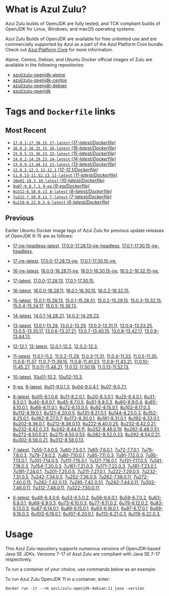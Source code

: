 What is Azul Zulu?
======================================

Azul Zulu builds of OpenJDK are fully tested, and TCK compliant builds of OpenJDK for Linux, Windows, and macOS operating systems.

Azul Zulu Builds of OpenJDK are available for free unlimited use and are commercially supported by Azul as a part of the Azul Platform Core bundle.
Check out [Azul Platform Core][3] for more information.

Alpine, Centos, Debian, and Ubuntu Docker official images of Zulu are available in the following repositories:

  * [azul/zulu-openjdk-alpine][4]
  * [azul/zulu-openjdk-centos][5]
  * [azul/zulu-openjdk-debian][6]
  * [azul/zulu-openjdk][7]

Tags and `Dockerfile` links
===========================

Most Recent
-----------

  * [`17.0.1-17.30.15`, `17-latest` (*17-latest/Dockerfile)*][10]
  * [`16.0.2-16.32.15`, `16-latest` (*16-latest/Dockerfile)*][19]
  * [`15.0.5-15.36.13`, `15-latest` (*15-latest/Dockerfile)*][27]
  * [`14.0.2-14.29.23`, `14-latest` (*14-latest/Dockerfile)*][34]
  * [`13.0.9-13.44.13`, `13-latest` (*13-latest/Dockerfile)*][37]
  * [`12.0.2-12.3`, `12-12.1` (*12-12.1/Dockerfile)*][47]
  * [`11.0.13-11.52.13`, `11-latest` (*11-latest/Dockerfile)*][51]
  * [`10u02-10.3`, `10-latest` (*10-latest/Dockerfile)*][65]
  * [`9u07-9.0.7.1`, `9-ea` (*9-ea/Dockerfile)*][68]
  * [`8u312-8.58.0.13`, `8-latest` (*8-latest/Dockerfile)*][73]
  * [`7u322-7.50.0.11`, `7-latest` (*7-latest/Dockerfile)*][111]
  * [`6u119-6.22.0.3`, `6-latest` (*6-latest/Dockerfile)*][146]

Previous
--------

Earlier Ubuntu Docker image tags of Azul Zulu for previous update releases of OpenJDK 6-15 are as follows:

  * [17-jre-headless-latest][16],
  [17.0.0-17.28.13-jre-headless][17],
  [17.0.1-17.30.15-jre-headless][18],
  
  * [17-jre-latest][11],
  [17.0.0-17.28.13-jre][14],
  [17.0.1-17.30.15-jre][15],
  
  * [16-jre-latest][20],
  [16.0.0-16.28.11-jre][24],
  [16.0.1-16.30.15-jre][25],
  [16.0.2-16.32.15-jre][26],
  
  * [17-latest][10],
  [17.0.0-17.28.13][12],
  [17.0.1-17.30.15][13],
  
  * [16-latest][19],
  [16.0.0-16.28.11][21],
  [16.0.1-16.30.15][22],
  [16.0.2-16.32.15][23],
  
  * [15-latest][27],
  [15.0.1-15.28.13][28],
  [15.0.1-15.28.51][29],
  [15.0.2-15.29.15][30],
  [15.0.3-15.32.15][31],
  [15.0.4-15.34.17][32],
  [15.0.5-15.36.13][33],
  
  * [14-latest][34],
  [14.0.1-14.28.21][35],
  [14.0.2-14.29.23][36],
  
  * [13-latest][37],
  [13.0.1-13.28][38],
  [13.0.2-13.29][39],
  [13.0.3-13.31.11][40],
  [13.0.4-13.33.25][41],
  [13.0.5-13.35.17][42],
  [13.0.6-13.37.21][43],
  [13.0.7-13.40.15][44],
  [13.0.8-13.42.17][45],
  [13.0.9-13.44.13][46],
  
  * [12-12.1][47],
  [12-latest][48],
  [12.0.1-12.2][49],
  [12.0.2-12.3][50],
  
  * [11-latest][51],
  [11.0.1-11.2][52],
  [11.0.2-11.29][53],
  [11.0.3-11.31][54],
  [11.0.4-11.33][55],
  [11.0.5-11.35][56],
  [11.0.6-11.37][57],
  [11.0.7-11.39.15][58],
  [11.0.8-11.41.23][59],
  [11.0.9-11.43.21][60],
  [11.0.10-11.45.27][61],
  [11.0.11-11.48.21][62],
  [11.0.12-11.50.19][63],
  [11.0.13-11.52.13][64],
  
  * [10-latest][65],
  [10u01-10.2][66],
  [10u02-10.3][67],
  
  * [9-ea][68],
  [9-latest][69],
  [9u01-9.0.1.3][70],
  [9u04-9.0.4.1][71],
  [9u07-9.0.7.1][72],
  
  * [8-latest][73],
  [8u05-8.1.0.6][74],
  [8u11-8.2.0.1][75],
  [8u20-8.3.0.1][76],
  [8u25-8.4.0.1][77],
  [8u31-8.5.0.1][78],
  [8u40-8.6.0.1][79],
  [8u45-8.7.0.5][80],
  [8u51-8.8.0.3][81],
  [8u60-8.9.0.4][82],
  [8u65-8.10.0.1][83],
  [8u66-8.11.0.1][84],
  [8u72-8.13.0.5][85],
  [8u92-8.15.0.1][86],
  [8u102-8.17.0.3][87],
  [8u112-8.19.0.1][88],
  [8u121-8.20.0.5][89],
  [8u131-8.21.0.1][90],
  [8u144-8.23.0.3][91],
  [8u152-8.25.0.1][92],
  [8u162-8.27.0.7][93],
  [8u172-8.30.0.1][94],
  [8u181-8.31.0.1][95],
  [8u192-8.33.0.1][96],
  [8u202-8.36.0.1][97],
  [8u212-8.38.0.13][98],
  [8u222-8.40.0.25][99],
  [8u232-8.42.0.21][100],
  [8u232-8.42.0.23][101],
  [8u242-8.44.0.11][102],
  [8u252-8.46.0.19][103],
  [8u262-8.48.0.51][104],
  [8u272-8.50.0.21][105],
  [8u275-8.50.0.53][106],
  [8u282-8.52.0.23][107],
  [8u292-8.54.0.21][108],
  [8u302-8.56.0.21][109],
  [8u312-8.58.0.13][110],
  
  * [7-latest][111],
  [7u55-7.4.0.5][112],
  [7u60-7.5.0.1][113],
  [7u65-7.6.0.1][114],
  [7u72-7.7.0.1][115],
  [7u76-7.8.0.3][116],
  [7u79-7.9.0.2][117],
  [7u80-7.10.0.1][118],
  [7u85-7.11.0.3][119],
  [7u91-7.12.0.3][120],
  [7u95-7.13.0.1][121],
  [7u101-7.14.0.5][122],
  [7u111-7.15.0.1][123],
  [7u121-7.16.0.1][124],
  [7u131-7.17.0.5][125],
  [7u141-7.18.0.3][126],
  [7u154-7.20.0.3][127],
  [7u161-7.21.0.3][128],
  [7u171-7.22.0.3][129],
  [7u181-7.23.0.1][130],
  [7u191-7.24.0.1][131],
  [7u201-7.25.0.5][132],
  [7u211-7.27.0.1][133],
  [7u222-7.29.0.5][134],
  [7u232-7.31.0.5][135],
  [7u242-7.34.0.5][136],
  [7u252-7.36.0.5][137],
  [7u262-7.38.0.11][138],
  [7u272-7.40.0.15][139],
  [7u282-7.42.0.13][140],
  [7u285-7.42.0.51][141],
  [7u292-7.44.0.11][142],
  [7u302-7.46.0.11][143],
  [7u312-7.48.0.11][144],
  [7u322-7.50.0.11][145],
  
  * [6-latest][146],
  [6u49-6.4.0.6][147],
  [6u53-6.5.0.2][148],
  [6u56-6.6.0.1][149],
  [6u59-6.7.0.2][150],
  [6u63-6.8.0.1][151],
  [6u69-6.9.0.3][152],
  [6u73-6.10.0.3][153],
  [6u77-6.11.0.2][154],
  [6u79-6.12.0.2][155],
  [6u83-6.13.0.3][156],
  [6u87-6.14.0.1][157],
  [6u89-6.15.0.1][158],
  [6u93-6.16.0.1][159],
  [6u97-6.17.0.1][160],
  [6u99-6.18.0.3][161],
  [6u103-6.19.0.1][162],
  [6u107-6.20.0.1][163],
  [6u113-6.21.0.3][164],
  [6u119-6.22.0.3][165],
  

Usage
=====

This Azul Zulu repository supports numerous versions of OpenJDK-based Java SE JDKs. Versions 7-17 of Azul Zulu are compliant with Java SE 7-17 respectively.

To run a container of your choice, use commands below as an example.

To run Azul Zulu OpenJDK 11 in a container, enter:

    docker run -it --rm azul/zulu-openjdk-debian:11 java -version

  [1]: https://www.azul.com/files/ZuluDocker60.gif
  [2]: https://www.azul.com/
  [3]: https://www.azul.com/products/core/
  [4]: https://hub.docker.com/r/azul/zulu-openjdk-alpine
  [5]: https://hub.docker.com/r/azul/zulu-openjdk-centos
  [6]: https://hub.docker.com/r/azul/zulu-openjdk-debian
  [7]: https://hub.docker.com/r/azul/zulu-openjdk


  [16]: https://github.com/zulu-openjdk/zulu-openjdk/blob/master/debian/17-jre-headless-latest/Dockerfile
  [17]: https://github.com/zulu-openjdk/zulu-openjdk/blob/master/debian/17.0.0-17.28.13-jre-headless/Dockerfile
  [18]: https://github.com/zulu-openjdk/zulu-openjdk/blob/master/debian/17.0.1-17.30.15-jre-headless/Dockerfile
  
  [11]: https://github.com/zulu-openjdk/zulu-openjdk/blob/master/debian/17-jre-latest/Dockerfile
  [14]: https://github.com/zulu-openjdk/zulu-openjdk/blob/master/debian/17.0.0-17.28.13-jre/Dockerfile
  [15]: https://github.com/zulu-openjdk/zulu-openjdk/blob/master/debian/17.0.1-17.30.15-jre/Dockerfile
  
  [20]: https://github.com/zulu-openjdk/zulu-openjdk/blob/master/debian/16-jre-latest/Dockerfile
  [24]: https://github.com/zulu-openjdk/zulu-openjdk/blob/master/debian/16.0.0-16.28.11-jre/Dockerfile
  [25]: https://github.com/zulu-openjdk/zulu-openjdk/blob/master/debian/16.0.1-16.30.15-jre/Dockerfile
  [26]: https://github.com/zulu-openjdk/zulu-openjdk/blob/master/debian/16.0.2-16.32.15-jre/Dockerfile
  
  [10]: https://github.com/zulu-openjdk/zulu-openjdk/blob/master/debian/17-latest/Dockerfile
  [12]: https://github.com/zulu-openjdk/zulu-openjdk/blob/master/debian/17.0.0-17.28.13/Dockerfile
  [13]: https://github.com/zulu-openjdk/zulu-openjdk/blob/master/debian/17.0.1-17.30.15/Dockerfile
  
  [19]: https://github.com/zulu-openjdk/zulu-openjdk/blob/master/debian/16-latest/Dockerfile
  [21]: https://github.com/zulu-openjdk/zulu-openjdk/blob/master/debian/16.0.0-16.28.11/Dockerfile
  [22]: https://github.com/zulu-openjdk/zulu-openjdk/blob/master/debian/16.0.1-16.30.15/Dockerfile
  [23]: https://github.com/zulu-openjdk/zulu-openjdk/blob/master/debian/16.0.2-16.32.15/Dockerfile
  
  [27]: https://github.com/zulu-openjdk/zulu-openjdk/blob/master/debian/15-latest/Dockerfile
  [28]: https://github.com/zulu-openjdk/zulu-openjdk/blob/master/debian/15.0.1-15.28.13/Dockerfile
  [29]: https://github.com/zulu-openjdk/zulu-openjdk/blob/master/debian/15.0.1-15.28.51/Dockerfile
  [30]: https://github.com/zulu-openjdk/zulu-openjdk/blob/master/debian/15.0.2-15.29.15/Dockerfile
  [31]: https://github.com/zulu-openjdk/zulu-openjdk/blob/master/debian/15.0.3-15.32.15/Dockerfile
  [32]: https://github.com/zulu-openjdk/zulu-openjdk/blob/master/debian/15.0.4-15.34.17/Dockerfile
  [33]: https://github.com/zulu-openjdk/zulu-openjdk/blob/master/debian/15.0.5-15.36.13/Dockerfile
  
  [34]: https://github.com/zulu-openjdk/zulu-openjdk/blob/master/debian/14-latest/Dockerfile
  [35]: https://github.com/zulu-openjdk/zulu-openjdk/blob/master/debian/14.0.1-14.28.21/Dockerfile
  [36]: https://github.com/zulu-openjdk/zulu-openjdk/blob/master/debian/14.0.2-14.29.23/Dockerfile
  
  [37]: https://github.com/zulu-openjdk/zulu-openjdk/blob/master/debian/13-latest/Dockerfile
  [38]: https://github.com/zulu-openjdk/zulu-openjdk/blob/master/debian/13.0.1-13.28/Dockerfile
  [39]: https://github.com/zulu-openjdk/zulu-openjdk/blob/master/debian/13.0.2-13.29/Dockerfile
  [40]: https://github.com/zulu-openjdk/zulu-openjdk/blob/master/debian/13.0.3-13.31.11/Dockerfile
  [41]: https://github.com/zulu-openjdk/zulu-openjdk/blob/master/debian/13.0.4-13.33.25/Dockerfile
  [42]: https://github.com/zulu-openjdk/zulu-openjdk/blob/master/debian/13.0.5-13.35.17/Dockerfile
  [43]: https://github.com/zulu-openjdk/zulu-openjdk/blob/master/debian/13.0.6-13.37.21/Dockerfile
  [44]: https://github.com/zulu-openjdk/zulu-openjdk/blob/master/debian/13.0.7-13.40.15/Dockerfile
  [45]: https://github.com/zulu-openjdk/zulu-openjdk/blob/master/debian/13.0.8-13.42.17/Dockerfile
  [46]: https://github.com/zulu-openjdk/zulu-openjdk/blob/master/debian/13.0.9-13.44.13/Dockerfile
  
  [47]: https://github.com/zulu-openjdk/zulu-openjdk/blob/master/debian/12-12.1/Dockerfile
  [48]: https://github.com/zulu-openjdk/zulu-openjdk/blob/master/debian/12-latest/Dockerfile
  [49]: https://github.com/zulu-openjdk/zulu-openjdk/blob/master/debian/12.0.1-12.2/Dockerfile
  [50]: https://github.com/zulu-openjdk/zulu-openjdk/blob/master/debian/12.0.2-12.3/Dockerfile
  
  [51]: https://github.com/zulu-openjdk/zulu-openjdk/blob/master/debian/11-latest/Dockerfile
  [52]: https://github.com/zulu-openjdk/zulu-openjdk/blob/master/debian/11.0.1-11.2/Dockerfile
  [53]: https://github.com/zulu-openjdk/zulu-openjdk/blob/master/debian/11.0.2-11.29/Dockerfile
  [54]: https://github.com/zulu-openjdk/zulu-openjdk/blob/master/debian/11.0.3-11.31/Dockerfile
  [55]: https://github.com/zulu-openjdk/zulu-openjdk/blob/master/debian/11.0.4-11.33/Dockerfile
  [56]: https://github.com/zulu-openjdk/zulu-openjdk/blob/master/debian/11.0.5-11.35/Dockerfile
  [57]: https://github.com/zulu-openjdk/zulu-openjdk/blob/master/debian/11.0.6-11.37/Dockerfile
  [58]: https://github.com/zulu-openjdk/zulu-openjdk/blob/master/debian/11.0.7-11.39.15/Dockerfile
  [59]: https://github.com/zulu-openjdk/zulu-openjdk/blob/master/debian/11.0.8-11.41.23/Dockerfile
  [60]: https://github.com/zulu-openjdk/zulu-openjdk/blob/master/debian/11.0.9-11.43.21/Dockerfile
  [61]: https://github.com/zulu-openjdk/zulu-openjdk/blob/master/debian/11.0.10-11.45.27/Dockerfile
  [62]: https://github.com/zulu-openjdk/zulu-openjdk/blob/master/debian/11.0.11-11.48.21/Dockerfile
  [63]: https://github.com/zulu-openjdk/zulu-openjdk/blob/master/debian/11.0.12-11.50.19/Dockerfile
  [64]: https://github.com/zulu-openjdk/zulu-openjdk/blob/master/debian/11.0.13-11.52.13/Dockerfile
  
  [65]: https://github.com/zulu-openjdk/zulu-openjdk/blob/master/debian/10-latest/Dockerfile
  [66]: https://github.com/zulu-openjdk/zulu-openjdk/blob/master/debian/10u01-10.2/Dockerfile
  [67]: https://github.com/zulu-openjdk/zulu-openjdk/blob/master/debian/10u02-10.3/Dockerfile
  
  [68]: https://github.com/zulu-openjdk/zulu-openjdk/blob/master/debian/9-ea/Dockerfile
  [69]: https://github.com/zulu-openjdk/zulu-openjdk/blob/master/debian/9-latest/Dockerfile
  [70]: https://github.com/zulu-openjdk/zulu-openjdk/blob/master/debian/9u01-9.0.1.3/Dockerfile
  [71]: https://github.com/zulu-openjdk/zulu-openjdk/blob/master/debian/9u04-9.0.4.1/Dockerfile
  [72]: https://github.com/zulu-openjdk/zulu-openjdk/blob/master/debian/9u07-9.0.7.1/Dockerfile
  
  [73]: https://github.com/zulu-openjdk/zulu-openjdk/blob/master/debian/8-latest/Dockerfile
  [74]: https://github.com/zulu-openjdk/zulu-openjdk/blob/master/debian/8u05-8.1.0.6/Dockerfile
  [75]: https://github.com/zulu-openjdk/zulu-openjdk/blob/master/debian/8u11-8.2.0.1/Dockerfile
  [76]: https://github.com/zulu-openjdk/zulu-openjdk/blob/master/debian/8u20-8.3.0.1/Dockerfile
  [77]: https://github.com/zulu-openjdk/zulu-openjdk/blob/master/debian/8u25-8.4.0.1/Dockerfile
  [78]: https://github.com/zulu-openjdk/zulu-openjdk/blob/master/debian/8u31-8.5.0.1/Dockerfile
  [79]: https://github.com/zulu-openjdk/zulu-openjdk/blob/master/debian/8u40-8.6.0.1/Dockerfile
  [80]: https://github.com/zulu-openjdk/zulu-openjdk/blob/master/debian/8u45-8.7.0.5/Dockerfile
  [81]: https://github.com/zulu-openjdk/zulu-openjdk/blob/master/debian/8u51-8.8.0.3/Dockerfile
  [82]: https://github.com/zulu-openjdk/zulu-openjdk/blob/master/debian/8u60-8.9.0.4/Dockerfile
  [83]: https://github.com/zulu-openjdk/zulu-openjdk/blob/master/debian/8u65-8.10.0.1/Dockerfile
  [84]: https://github.com/zulu-openjdk/zulu-openjdk/blob/master/debian/8u66-8.11.0.1/Dockerfile
  [85]: https://github.com/zulu-openjdk/zulu-openjdk/blob/master/debian/8u72-8.13.0.5/Dockerfile
  [86]: https://github.com/zulu-openjdk/zulu-openjdk/blob/master/debian/8u92-8.15.0.1/Dockerfile
  [87]: https://github.com/zulu-openjdk/zulu-openjdk/blob/master/debian/8u102-8.17.0.3/Dockerfile
  [88]: https://github.com/zulu-openjdk/zulu-openjdk/blob/master/debian/8u112-8.19.0.1/Dockerfile
  [89]: https://github.com/zulu-openjdk/zulu-openjdk/blob/master/debian/8u121-8.20.0.5/Dockerfile
  [90]: https://github.com/zulu-openjdk/zulu-openjdk/blob/master/debian/8u131-8.21.0.1/Dockerfile
  [91]: https://github.com/zulu-openjdk/zulu-openjdk/blob/master/debian/8u144-8.23.0.3/Dockerfile
  [92]: https://github.com/zulu-openjdk/zulu-openjdk/blob/master/debian/8u152-8.25.0.1/Dockerfile
  [93]: https://github.com/zulu-openjdk/zulu-openjdk/blob/master/debian/8u162-8.27.0.7/Dockerfile
  [94]: https://github.com/zulu-openjdk/zulu-openjdk/blob/master/debian/8u172-8.30.0.1/Dockerfile
  [95]: https://github.com/zulu-openjdk/zulu-openjdk/blob/master/debian/8u181-8.31.0.1/Dockerfile
  [96]: https://github.com/zulu-openjdk/zulu-openjdk/blob/master/debian/8u192-8.33.0.1/Dockerfile
  [97]: https://github.com/zulu-openjdk/zulu-openjdk/blob/master/debian/8u202-8.36.0.1/Dockerfile
  [98]: https://github.com/zulu-openjdk/zulu-openjdk/blob/master/debian/8u212-8.38.0.13/Dockerfile
  [99]: https://github.com/zulu-openjdk/zulu-openjdk/blob/master/debian/8u222-8.40.0.25/Dockerfile
  [100]: https://github.com/zulu-openjdk/zulu-openjdk/blob/master/debian/8u232-8.42.0.21/Dockerfile
  [101]: https://github.com/zulu-openjdk/zulu-openjdk/blob/master/debian/8u232-8.42.0.23/Dockerfile
  [102]: https://github.com/zulu-openjdk/zulu-openjdk/blob/master/debian/8u242-8.44.0.11/Dockerfile
  [103]: https://github.com/zulu-openjdk/zulu-openjdk/blob/master/debian/8u252-8.46.0.19/Dockerfile
  [104]: https://github.com/zulu-openjdk/zulu-openjdk/blob/master/debian/8u262-8.48.0.51/Dockerfile
  [105]: https://github.com/zulu-openjdk/zulu-openjdk/blob/master/debian/8u272-8.50.0.21/Dockerfile
  [106]: https://github.com/zulu-openjdk/zulu-openjdk/blob/master/debian/8u275-8.50.0.53/Dockerfile
  [107]: https://github.com/zulu-openjdk/zulu-openjdk/blob/master/debian/8u282-8.52.0.23/Dockerfile
  [108]: https://github.com/zulu-openjdk/zulu-openjdk/blob/master/debian/8u292-8.54.0.21/Dockerfile
  [109]: https://github.com/zulu-openjdk/zulu-openjdk/blob/master/debian/8u302-8.56.0.21/Dockerfile
  [110]: https://github.com/zulu-openjdk/zulu-openjdk/blob/master/debian/8u312-8.58.0.13/Dockerfile
  
  [111]: https://github.com/zulu-openjdk/zulu-openjdk/blob/master/debian/7-latest/Dockerfile
  [112]: https://github.com/zulu-openjdk/zulu-openjdk/blob/master/debian/7u55-7.4.0.5/Dockerfile
  [113]: https://github.com/zulu-openjdk/zulu-openjdk/blob/master/debian/7u60-7.5.0.1/Dockerfile
  [114]: https://github.com/zulu-openjdk/zulu-openjdk/blob/master/debian/7u65-7.6.0.1/Dockerfile
  [115]: https://github.com/zulu-openjdk/zulu-openjdk/blob/master/debian/7u72-7.7.0.1/Dockerfile
  [116]: https://github.com/zulu-openjdk/zulu-openjdk/blob/master/debian/7u76-7.8.0.3/Dockerfile
  [117]: https://github.com/zulu-openjdk/zulu-openjdk/blob/master/debian/7u79-7.9.0.2/Dockerfile
  [118]: https://github.com/zulu-openjdk/zulu-openjdk/blob/master/debian/7u80-7.10.0.1/Dockerfile
  [119]: https://github.com/zulu-openjdk/zulu-openjdk/blob/master/debian/7u85-7.11.0.3/Dockerfile
  [120]: https://github.com/zulu-openjdk/zulu-openjdk/blob/master/debian/7u91-7.12.0.3/Dockerfile
  [121]: https://github.com/zulu-openjdk/zulu-openjdk/blob/master/debian/7u95-7.13.0.1/Dockerfile
  [122]: https://github.com/zulu-openjdk/zulu-openjdk/blob/master/debian/7u101-7.14.0.5/Dockerfile
  [123]: https://github.com/zulu-openjdk/zulu-openjdk/blob/master/debian/7u111-7.15.0.1/Dockerfile
  [124]: https://github.com/zulu-openjdk/zulu-openjdk/blob/master/debian/7u121-7.16.0.1/Dockerfile
  [125]: https://github.com/zulu-openjdk/zulu-openjdk/blob/master/debian/7u131-7.17.0.5/Dockerfile
  [126]: https://github.com/zulu-openjdk/zulu-openjdk/blob/master/debian/7u141-7.18.0.3/Dockerfile
  [127]: https://github.com/zulu-openjdk/zulu-openjdk/blob/master/debian/7u154-7.20.0.3/Dockerfile
  [128]: https://github.com/zulu-openjdk/zulu-openjdk/blob/master/debian/7u161-7.21.0.3/Dockerfile
  [129]: https://github.com/zulu-openjdk/zulu-openjdk/blob/master/debian/7u171-7.22.0.3/Dockerfile
  [130]: https://github.com/zulu-openjdk/zulu-openjdk/blob/master/debian/7u181-7.23.0.1/Dockerfile
  [131]: https://github.com/zulu-openjdk/zulu-openjdk/blob/master/debian/7u191-7.24.0.1/Dockerfile
  [132]: https://github.com/zulu-openjdk/zulu-openjdk/blob/master/debian/7u201-7.25.0.5/Dockerfile
  [133]: https://github.com/zulu-openjdk/zulu-openjdk/blob/master/debian/7u211-7.27.0.1/Dockerfile
  [134]: https://github.com/zulu-openjdk/zulu-openjdk/blob/master/debian/7u222-7.29.0.5/Dockerfile
  [135]: https://github.com/zulu-openjdk/zulu-openjdk/blob/master/debian/7u232-7.31.0.5/Dockerfile
  [136]: https://github.com/zulu-openjdk/zulu-openjdk/blob/master/debian/7u242-7.34.0.5/Dockerfile
  [137]: https://github.com/zulu-openjdk/zulu-openjdk/blob/master/debian/7u252-7.36.0.5/Dockerfile
  [138]: https://github.com/zulu-openjdk/zulu-openjdk/blob/master/debian/7u262-7.38.0.11/Dockerfile
  [139]: https://github.com/zulu-openjdk/zulu-openjdk/blob/master/debian/7u272-7.40.0.15/Dockerfile
  [140]: https://github.com/zulu-openjdk/zulu-openjdk/blob/master/debian/7u282-7.42.0.13/Dockerfile
  [141]: https://github.com/zulu-openjdk/zulu-openjdk/blob/master/debian/7u285-7.42.0.51/Dockerfile
  [142]: https://github.com/zulu-openjdk/zulu-openjdk/blob/master/debian/7u292-7.44.0.11/Dockerfile
  [143]: https://github.com/zulu-openjdk/zulu-openjdk/blob/master/debian/7u302-7.46.0.11/Dockerfile
  [144]: https://github.com/zulu-openjdk/zulu-openjdk/blob/master/debian/7u312-7.48.0.11/Dockerfile
  [145]: https://github.com/zulu-openjdk/zulu-openjdk/blob/master/debian/7u322-7.50.0.11/Dockerfile
  
  [146]: https://github.com/zulu-openjdk/zulu-openjdk/blob/master/debian/6-latest/Dockerfile
  [147]: https://github.com/zulu-openjdk/zulu-openjdk/blob/master/debian/6u49-6.4.0.6/Dockerfile
  [148]: https://github.com/zulu-openjdk/zulu-openjdk/blob/master/debian/6u53-6.5.0.2/Dockerfile
  [149]: https://github.com/zulu-openjdk/zulu-openjdk/blob/master/debian/6u56-6.6.0.1/Dockerfile
  [150]: https://github.com/zulu-openjdk/zulu-openjdk/blob/master/debian/6u59-6.7.0.2/Dockerfile
  [151]: https://github.com/zulu-openjdk/zulu-openjdk/blob/master/debian/6u63-6.8.0.1/Dockerfile
  [152]: https://github.com/zulu-openjdk/zulu-openjdk/blob/master/debian/6u69-6.9.0.3/Dockerfile
  [153]: https://github.com/zulu-openjdk/zulu-openjdk/blob/master/debian/6u73-6.10.0.3/Dockerfile
  [154]: https://github.com/zulu-openjdk/zulu-openjdk/blob/master/debian/6u77-6.11.0.2/Dockerfile
  [155]: https://github.com/zulu-openjdk/zulu-openjdk/blob/master/debian/6u79-6.12.0.2/Dockerfile
  [156]: https://github.com/zulu-openjdk/zulu-openjdk/blob/master/debian/6u83-6.13.0.3/Dockerfile
  [157]: https://github.com/zulu-openjdk/zulu-openjdk/blob/master/debian/6u87-6.14.0.1/Dockerfile
  [158]: https://github.com/zulu-openjdk/zulu-openjdk/blob/master/debian/6u89-6.15.0.1/Dockerfile
  [159]: https://github.com/zulu-openjdk/zulu-openjdk/blob/master/debian/6u93-6.16.0.1/Dockerfile
  [160]: https://github.com/zulu-openjdk/zulu-openjdk/blob/master/debian/6u97-6.17.0.1/Dockerfile
  [161]: https://github.com/zulu-openjdk/zulu-openjdk/blob/master/debian/6u99-6.18.0.3/Dockerfile
  [162]: https://github.com/zulu-openjdk/zulu-openjdk/blob/master/debian/6u103-6.19.0.1/Dockerfile
  [163]: https://github.com/zulu-openjdk/zulu-openjdk/blob/master/debian/6u107-6.20.0.1/Dockerfile
  [164]: https://github.com/zulu-openjdk/zulu-openjdk/blob/master/debian/6u113-6.21.0.3/Dockerfile
  [165]: https://github.com/zulu-openjdk/zulu-openjdk/blob/master/debian/6u119-6.22.0.3/Dockerfile
  